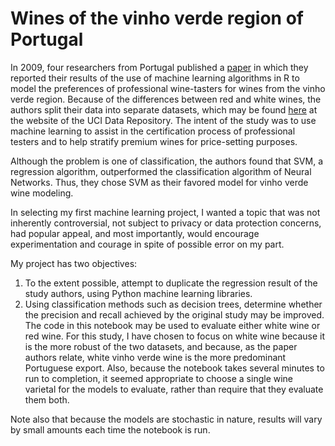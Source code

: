 # Wines of the vinho verde region of Portugal
In 2009, four researchers from Portugal published a [paper](https://www.sciencedirect.com/science/article/abs/pii/S0167923609001377) in which they reported their results of the use of machine learning algorithms in R to model the preferences of professional wine-tasters for wines from the vinho verde region. Because of the differences between red and white wines, the authors split their data into separate datasets, which may be found [here](https://archive.ics.uci.edu/ml/datasets/wine+quality) at the website of the UCI Data Repository. The intent of the study was to use machine learning to assist in the certification process of professional testers and to help stratify premium wines for price-setting purposes.

Although the problem is one of classification, the authors found that SVM, a regression algorithm, outperformed the classification algorithm of Neural Networks. Thus, they chose SVM as their favored model for vinho verde wine modeling.

In selecting my first machine learning project, I wanted a topic that was not inherently controversial, not subject to privacy or data protection concerns, had popular appeal, and most importantly, would encourage experimentation and courage in spite of possible error on my part.

My project has two objectives:

1. To the extent possible, attempt to duplicate the regression result of the study authors, using Python machine learning libraries.
2. Using classification methods such as decision trees, determine whether the precision and recall achieved by the original study may be improved.
The code in this notebook may be used to evaluate either white wine or red wine. For this study, I have chosen to focus on white wine because it is the more robust of the two datasets, and because, as the paper authors relate, white vinho verde wine is the more predominant Portuguese export. Also, because the notebook takes several minutes to run to completion, it seemed appropriate to choose a single wine varietal for the models to evaluate, rather than require that they evaluate them both.

Note also that because the models are stochastic in nature, results will vary by small amounts each time the notebook is run.
